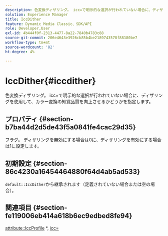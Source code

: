 ```yaml
---
description: 色変換ディザリング。 icc=で明示的な選択が行われていない場合に、ディザリングを使用して、カラー変換の知覚品質を向上させるかどうかを指定します。
solution: Experience Manager
title: IccDither
feature: Dynamic Media Classic、SDK/API
role: Developer,User
exl-id: 4b444f0f-2313-4477-8a22-7840b4783c88
source-git-commit: 206e4643e3926cb85b4be2189743578f88180be7
workflow-type: tm+mt
source-wordcount: '82'
ht-degree: 4%

---
```


# IccDither{#iccdither}

色変換ディザリング。 icc=で明示的な選択が行われていない場合に、ディザリングを使用して、カラー変換の知覚品質を向上させるかどうかを指定します。

## プロパティ {#section-b7ba44d2d5de43f5a0841fe4cac29d35}

フラグ。 ディザリングを無効にする場合は0に、ディザリングを有効にする場合は1に設定します。

## 初期設定 {#section-86c4230a16454464880f64d4ab5ad533}

`default::IccDither`から継承されます（定義されていない場合または空の場合）。

## 関連項目 {#section-fe119006eb414a618b6ec9edbed8fe94}

[attribute::IccProfile](../../../../../is-api/image-catalog/image-serving-api-ref/c-image-catalog-reference/c-attributes-reference/r-iccprofilegray.md)  *,  [icc=](../../../../../is-api/http-ref/image-serving-api-ref/c-http-protocol-reference/c-command-reference/r-icc.md#reference-182b5679e21e4df3b4d330535a5a7517)
